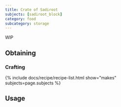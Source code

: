 ```yaml
---
title: Crate of Sadiroot
subjects: [sadiroot_block]
category: food
subcategory: storage
---
```


WIP

Obtaining
---------

### Crafting
{% include docs/recipe/recipe-list.html show="makes" subjects=page.subjects %}

Usage
-----
